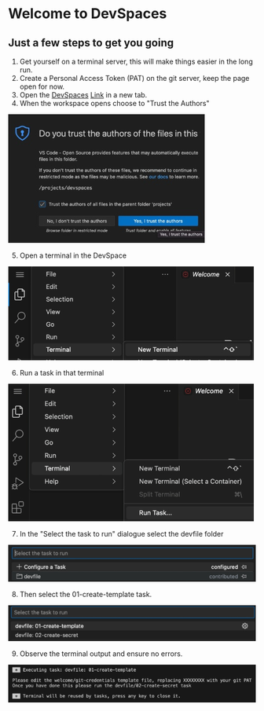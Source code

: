 # Welcome to DevSpaces

## Just a few steps to get you going

1. Get yourself on a terminal server, this will make things easier in the long run.
2. Create a Personal Access Token (PAT) on the git server, keep the page open for now.
3. Open the [DevSpaces][def] [Link][def] in a new tab.
4. When the workspace opens choose to "Trust the Authors"

![trust authors][def2]

5. Open a terminal in the DevSpace

![open terminal][def3]

6. Run a task in that terminal

![run task][def4]

7. In the "Select the task to run" dialogue select the devfile  folder

![select devfile folder][def5]

8. Then select the 01-create-template task.

![select 01-create-template task][def6]

9. Observe the terminal output and ensure no errors.

![01-create-template job output][def7]



[def]: https://devspaces.apps.sandbox-m3.1530.p1.openshiftapps.com/#/https://raw.githubusercontent.com/TiggerFish/devspaces/main/welcome/devfile.yaml
[def2]: ./images/trustauthors.jpg
[def3]: ./images/openterminal.jpg
[def4]: ./images/runtask.jpg
[def5]: ./images/selectdevfile.jpg
[def6]: ./images/select01-create-template.jpg
[def7]: ./images/01-create-template-output.jpg